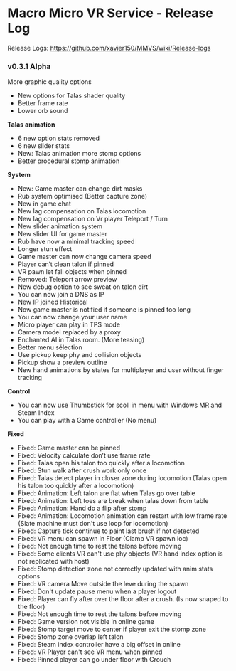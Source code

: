 # Macro Micro VR Service - Release Log
Release Logs: https://github.com/xavier150/MMVS/wiki/Release-logs

###  v0.3.1 Alpha

 More graphic quality options
- New options for Talas shader quality
- Better frame rate
- Lower orb sound


**Talas animation**
- 6 new option stats removed
- 6 new slider stats
- New: Talas animation more stomp options
- Better procedural stomp animation


**System**
- New: Game master can change dirt masks
- Rub system optimised (Better capture zone)
- New in game chat
- New lag compensation on Talas locomotion
- New lag compensation on Vr player Teleport / Turn
- New slider animation system
- New slider UI for game master
- Rub have now a minimal tracking speed
- Longer stun effect
- Game master can now change camera speed
- Player can’t clean talon if pinned
- VR pawn let fall objects when pinned
- Removed: Teleport arrow preview
- New debug option to see sweat on talon dirt
- You can now join a DNS as IP
- New IP joined Historical
- Now game master is notified if someone is pinned too long
- You can now change your user name
- Micro player can play in TPS mode
- Camera model replaced by a proxy
- Enchanted AI in Talas room. (More teasing)
- Better menu sélection
- Use pickup keep phy and collision objects
- Pickup show a preview outline
- New hand animations by states for multiplayer and user without finger tracking


**Control**
- You can now use Thumbstick for scoll in menu with Windows MR and Steam Index
- You can play with a Game controller (No menu)


**Fixed**
- Fixed: Game master can be pinned
- Fixed: Velocity calculate don’t use frame rate
- Fixed: Talas open his talon too quickly after a locomotion
- Fixed: Stun walk after crush work only once
- Fixed: Talas detect player in closer zone during locomotion (Talas open his talon too quickly after a
locomotion)
- Fixed: Animation: Left talon are flat when Talas go over table
- Fixed: Animation: Left toes are break when talas down from table
- Fixed: Animation: Hand do a flip after stomp
- Fixed: Animation: Locomotion animation can restart with low frame rate (Slate machine must don't use loop
for locomotion)
- Fixed: Capture tick continue to paint last brush if not detected
- Fixed: VR menu can spawn in Floor (Clamp VR spawn loc)
- Fixed: Not enough time to rest the talons before moving
- Fixed: Some clients VR can't use phy objects (VR hand index option is not replicated with host)
- Fixed: Stomp detection zone not correctly updated with anim stats options
- Fixed: VR camera Move outside the leve during the spawn
- Fixed: Don't update pause menu when a player logout
- Fixed: Player can fly after over the floor after a crush. (Is now snaped to the floor)
- Fixed: Not enough time to rest the talons before moving
- Fixed: Game version not visible in online game
- Fixed: Stomp target move to center if player exit the stomp zone
- Fixed: Stomp zone overlap left talon
- Fixed: Steam index controller have a big offset in online
- Fixed: VR Player can't see VR menu when pinned
- Fixed: Pinned player can go under floor with Crouch

